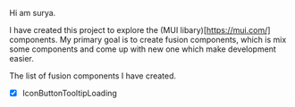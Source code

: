 Hi am surya.

I have created this project to explore the (MUI libary)[https://mui.com/] components.
My primary goal is to create fusion components, which is mix some components and come up with new one which make development easier.

The list of fusion components I have created.

- [x] IconButtonTooltipLoading